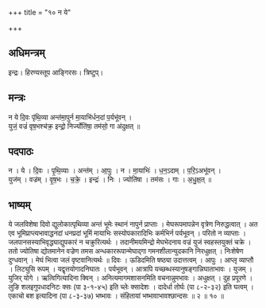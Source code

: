 +++
title = "१० न ये"

+++
## अधिमन्त्रम्
इन्द्रः। हिरण्यस्तूप आङ्गिरसः। त्रिष्टुप्।

## मन्त्रः
न ये दि॒वः पृ॑थि॒व्या अन्त॑मा॒पुर्न मा॒याभि॑र्धन॒दां प॒र्यभू॑वन् ।  
युजं॒ वज्रं॑ वृष॒भश्च॑क्र॒ इन्द्रो॒ निर्ज्योति॑षा॒ तम॑सो॒ गा अ॑दुक्षत् ॥

## पदपाठः
न । ये । दि॒वः । पृ॒थि॒व्याः । अन्त॑म् । आ॒पुः । न । मा॒याभिः॑ । ध॒न॒ऽदाम् । प॒रि॒ऽअभू॑वन् ।  
युज॑म् । वज्र॑म् । वृ॒ष॒भः । च॒क्रे॒ । इन्द्रः॑ । निः । ज्योति॑षा । तम॑सः । गाः । अ॒धु॒क्ष॒त् ॥

## भाष्यम्
ये जलविशेषा दिवो द्युलोकात्पृथिव्या अन्तं भूमेः स्थानं नापुर्न प्राप्ताः । मेघरूपमापन्नेन वृत्रेण निरुद्धत्वात् । अत एव भूमिप्राप्त्यभावाद्धनदां धनप्रदां भूमिं मायाभिः सस्योपकारादिभिः कर्मभिर्न पर्यभूवन् । परितो न व्याप्ताः । जलपानसस्याभिवृद्ध्याद्युपकारं न चक्रुरित्यर्थः । तदानीमयमिन्द्रो मेघभेदनाय वज्रं युजं स्वहस्तयुक्तं चक्रे । ततो ज्योतिषा द्योतमानेन वज्रेण तमस अन्धकाररूपान्मेघाद्गा गमनशीलान्युदकानि निरधुक्षत् । निःशेषेण दुग्धवान् । मेघं भित्वा जलं वृष्टवानित्यर्थः ॥ दिवः । ऊडिदमिति षष्ठ्या उदात्तत्वम् । आपुः । आप्लृ व्याप्तौ । लिट्युसि रूपम् । यद्वृत्तयोगादनिघातः । पर्यभूवन् । आत्रापि यच्छब्धस्यानुषङ्गान्निघाताभावः । युजम् । युजिर् योगे । ऋत्विगित्यादिना क्विन् । अनित्यमागमशासनमिति वचनान्नुमभावः । अधुक्षत् । दुह प्रपूरणे । लुङि शलइगुपधादनिटः क्सः (पा ३-१-४५) इति च्लेः क्सादेशः । दादेर्धा तोर्घः (पा ८-२-३२) इति घत्वम् । एकाचो बश इत्यादिना (पा ८-३-३७) भष्भावः । संहितायां भष्भावाभावश्छान्दसः ॥ २ ॥ १० ॥